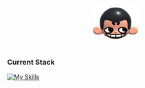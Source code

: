 <div align="center">
  <img height="75px" src="khicon.png" alt="logo">
</div>
<br>

### Current Stack
[![My Skills](https://skillicons.dev/icons?i=js,ts,nodejs,react,tailwind,postgres,figma,git,linux,go)](https://skillicons.dev)
